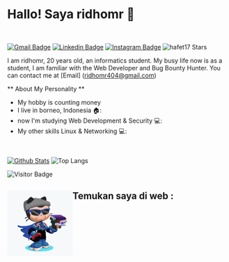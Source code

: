 <h1>Hallo! Saya ridhomr 👋</h1><br>

[![Gmail Badge](https://img.shields.io/badge/-Gmail-white?style=plastic&logo=Gmail&link=mailto:do.ridhomr404@gmail.com)](mailto:do.ridhomr404@gmail.com)
[![Linkedin Badge](https://img.shields.io/badge/-LinkedIn-blue?style=plastic&logo=Linkedin&link=https://id.linkedin.com/in/ridho-marhaban-b347131a2)](https://id.linkedin.com/in/ridho-marhaban-b347131a2) 
[![Instagram Badge](https://img.shields.io/badge/-Instagram-white?style=plastic&logo=instagram&link=https://www.instagram.com/ridhomarhaban/)](https://www.instagram.com/ridhomarhaban/)
![hafet17 Stars](https://img.shields.io/github/stars/ridhomr?affiliations=OWNER&style=social)

I am ridhomr, 20 years old, an informatics student. My busy life now is as a student, I am familiar with the Web Developer and Bug Bounty Hunter. You can contact me at [Email] (ridhomr404@gmail.com)

** About My Personality **

- My hobby is counting money
- I live in borneo, Indonesia 🏠:
- now I'm studying Web Development & Security 💻:
- My other skills Linux & Networking 💻:

&nbsp;

[![Github Stats](https://github-readme-stats.vercel.app/api?username=ridhomr&theme=cobalt&show_icons=true)](https://github.com/ridhomr)
![Top Langs](https://github-readme-stats.vercel.app/api/top-langs/?username=ridhomr&hide=TeX&layout=compact&theme=cobalt)

![Visitor Badge](https://visitor-badge.laobi.icu/badge?page_id=ridhomr.ridhomr)
        
## Temukan saya di web : <img align="left" width="150" height="150" src="https://github.com/ScriptAutomate/ScriptAutomate/blob/master/img/scriptautomate-octocat-rotating.gif?raw=true">

